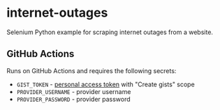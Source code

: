 # internet-outages

Selenium Python example for scraping internet outages from a website.

## GitHub Actions

Runs on GitHub Actions and requires the following secrets:

* `GIST_TOKEN` - [personal access token](https://github.com/settings/tokens) with "Create gists" scope
* `PROVIDER_USERNAME` - provider username
* `PROVIDER_PASSWORD` - provider password
